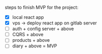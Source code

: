 steps to finish MVP for the project:
* [x] local react app
* [x] vps -> deploy react app on gitlab server
* [ ] auth + config server + above
* [ ] CQRS + above
* [ ] products + above
* [ ] diary + above = MVP
